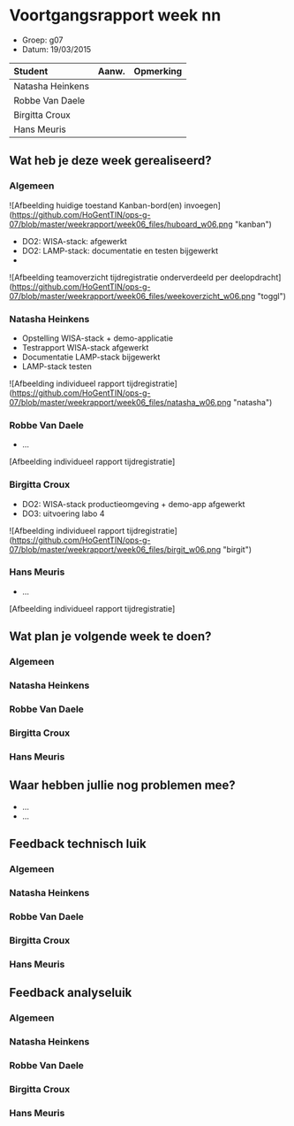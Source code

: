 # Voortgangsrapport week nn

* Groep: g07
* Datum: 19/03/2015

| Student  | Aanw. | Opmerking |
| :---     | :---  | :---      |
| Natasha Heinkens |       |           |
| Robbe Van Daele |       |           |
| Birgitta Croux |       |           |
| Hans Meuris |       |           |

## Wat heb je deze week gerealiseerd?

### Algemeen

![Afbeelding huidige toestand Kanban-bord(en) invoegen] (https://github.com/HoGentTIN/ops-g-07/blob/master/weekrapport/week06_files/huboard_w06.png "kanban")

* DO2: WISA-stack: afgewerkt
* DO2: LAMP-stack: documentatie en testen bijgewerkt
* 

![Afbeelding teamoverzicht tijdregistratie onderverdeeld per deelopdracht] (https://github.com/HoGentTIN/ops-g-07/blob/master/weekrapport/week06_files/weekoverzicht_w06.png "toggl")

### Natasha Heinkens

* Opstelling WISA-stack + demo-applicatie
* Testrapport WISA-stack afgewerkt
* Documentatie LAMP-stack bijgewerkt
* LAMP-stack testen

![Afbeelding individueel rapport tijdregistratie] (https://github.com/HoGentTIN/ops-g-07/blob/master/weekrapport/week06_files/natasha_w06.png "natasha")

### Robbe Van Daele

* ...

[Afbeelding individueel rapport tijdregistratie]

### Birgitta Croux

* DO2: WISA-stack productieomgeving + demo-app afgewerkt
* DO3: uitvoering labo 4

![Afbeelding individueel rapport tijdregistratie] (https://github.com/HoGentTIN/ops-g-07/blob/master/weekrapport/week06_files/birgit_w06.png "birgit")

### Hans Meuris

* ...

[Afbeelding individueel rapport tijdregistratie]

## Wat plan je volgende week te doen?

### Algemeen
### Natasha Heinkens
### Robbe Van Daele
### Birgitta Croux
### Hans Meuris

## Waar hebben jullie nog problemen mee?

* ...
* ...

## Feedback technisch luik

### Algemeen

### Natasha Heinkens
### Robbe Van Daele
### Birgitta Croux
### Hans Meuris

## Feedback analyseluik

### Algemeen

### Natasha Heinkens
### Robbe Van Daele
### Birgitta Croux
### Hans Meuris

